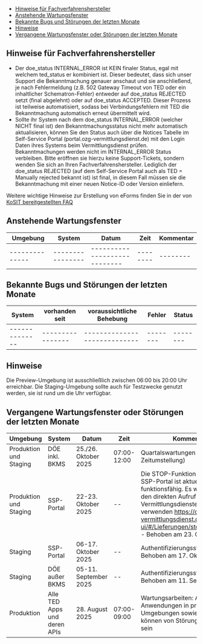 - [Hinweise für Fachverfahrenshersteller](#hinweise-für-fachverfahrenshersteller)
- [Anstehende Wartungsfenster](#anstehende-wartungsfenster)
- [Bekannte Bugs und Störungen der letzten Monate](#bekannte-bugs-und-störungen-der-letzten-monate)
- [Hinweise](#hinweise)
- [Vergangene Wartungsfenster oder Störungen der letzten Monate](#vergangene-wartungsfenster-oder-störungen-der-letzten-monate)

## Hinweise für Fachverfahrenshersteller
- Der doe_status INTERNAL_ERROR ist KEIN finaler Status, egal mit welchem ted_status er kombiniert ist. Dieser bedeutet, dass sich unser Support die Bekanntmachung genauer anschaut und sie anschließend, je nach Fehlermeldung (z.B. 502 Gateway Timeout von TED oder ein inhaltlicher Schematron-Fehler) entweder auf doe_status REJECTED setzt (final abgelehnt) oder auf doe_status ACCEPTED. Dieser Prozess ist teilweise automatisiert, sodass bei Verbindungsfehlern mit TED die Bekanntmachung automatisch erneut übermittelt wird.
- Sollte ihr System nach dem doe_status INTERNAL_ERROR (welcher NICHT final ist) den Bekanntmachungsstatus nicht mehr automatisch aktualisieren, können Sie den Status auch über die Notices Tabelle im Self-Service Portal (portal.ozg-vermittlungsdienst.de) mit den Login Daten ihres Systems beim Vermittlungsdienst prüfen. Bekanntmachungen werden nicht im INTERNAL_ERROR Status verbleiben. Bitte eröffnen sie hierzu keine Support-Tickets, sondern wenden Sie sich an Ihren Fachverfahrenshersteller. Lediglich der doe_status REJECTED (auf dem Self-Service Portal auch als TED = Manually rejected bekannt ist) ist final, in diesem Fall müssen sie die Bekanntmachung mit einer neuen Notice-ID oder Version einliefern.

Weitere wichtige Hinweise zur Erstellung von eForms finden Sie in der von [KoSIT bereitgestellten FAQ](https://xeinkauf.de/eforms-de/faq/) 

## Anstehende Wartungsfenster

| Umgebung    | System                           | Datum      | Zeit              | Kommentar           |
|-------------|----------------------------------|------------|-------------------|---------------------|
|--------------|----------------|----------------------------|--------|--------|

## Bekannte Bugs und Störungen der letzten Monate

| System       | vorhanden seit | voraussichtliche Behebung | Fehler | Status |
|--------------|----------------|----------------------------|--------|--------|
|--------------|----------------|----------------------------|--------|--------|

## Hinweise

Die Preview-Umgebung ist ausschließlich zwischen 06:00 bis 20:00 Uhr erreichbar. Die Staging-Umgebung sollte auch für Testzwecke genutzt werden, sie ist rund um die Uhr verfügbar.

## Vergangene Wartungsfenster oder Störungen der letzten Monate

| Umgebung                 | System              | Datum      | Zeit              | Kommentar           |
|--------------------------|---------------------|------------|-------------------|---------------------|
| Produktion und Staging | DÖE inkl. BKMS | 25./26. Oktober 2025 | 07:00-12:00 | Quartalswartungen (inkl. Zeitumstellung) |
| Produktion und Staging | SSP-Portal |22-23. Oktober 2025 | -- |Die STOP-Funktion über das SSP-Portal ist aktuell nicht funktionsfähig. Es wird empfohlen, den direkten Aufruf des Vermittlungsdienstes zu verwenden https://ozg-vermittlungsdienst.de/q/swagger-ui/#/Lieferungen/stopPublication - Behoben am 23. Oktober 2025 |
| Staging | SSP-Portal | 06-17. Oktober 2025| -- | Authentifizierungsstörung - Behoben am 17. Oktober 2025 |
| Staging | DÖE außer BKMS | 05-11. September 2025 | -- | Authentifizierungsstörung - Behoben am 11. September 2025 |
| Produktion | Alle TED Apps und deren APIs | 28. August 2025 | 07:00-09:00 | Wartungsarbeiten: Alle TED-Anwendungen in produktiven Umgebungen sowie deren APIs können von Störungen betroffen sein |
